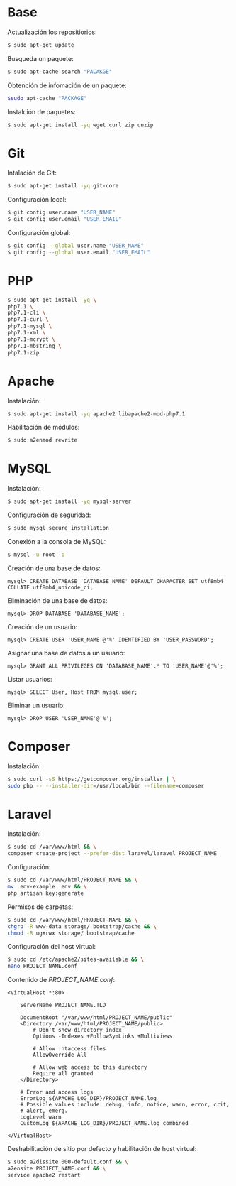 # Base

Actualización los repositiorios:

```bash
$ sudo apt-get update
```
Busqueda un paquete:

```bash
$ sudo apt-cache search "PACAKGE"
```

Obtención de infomación de un paquete:

```bash
$sudo apt-cache "PACKAGE"
```

Instalción de paquetes:

```bash
$ sudo apt-get install -yq wget curl zip unzip
```

# Git

Intalación de Git:

```bash
$ sudo apt-get install -yq git-core
```

Configuración local:

```bash
$ git config user.name "USER_NAME"
$ git config user.email "USER_EMAIL"
```

Configuración global:

```bash
$ git config --global user.name "USER_NAME"
$ git config --global user.email "USER_EMAIL"
```

# PHP

```bash
$ sudo apt-get install -yq \
php7.1 \
php7.1-cli \
php7.1-curl \
php7.1-mysql \
php7.1-xml \
php7.1-mcrypt \
php7.1-mbstring \
php7.1-zip
```

# Apache

Instalación:

```bash
$ sudo apt-get install -yq apache2 libapache2-mod-php7.1
```

Habilitación de módulos:

```bash
$ sudo a2enmod rewrite
```

# MySQL

Instalación:

```bash
$ sudo apt-get install -yq mysql-server
```

Configuración de seguridad:

```bash
$ sudo mysql_secure_installation
```

Conexión a la consola de MySQL:

```bash
$ mysql -u root -p
```

Creación de una base de datos:

```mysql
mysql> CREATE DATABASE 'DATABASE_NAME' DEFAULT CHARACTER SET utf8mb4 COLLATE utf8mb4_unicode_ci;
```

Eliminación de una base de datos:

```mysql
mysql> DROP DATABASE 'DATABASE_NAME';
```

Creación de un usuario:

```mysql
mysql> CREATE USER 'USER_NAME'@'%' IDENTIFIED BY 'USER_PASSWORD';
```

Asignar una base de datos a un usuario:

```mysql
mysql> GRANT ALL PRIVILEGES ON 'DATABASE_NAME'.* TO 'USER_NAME'@'%';
```

Listar usuarios:

```mysql
mysql> SELECT User, Host FROM mysql.user;
```

Eliminar un usuario:

```mysql
mysql> DROP USER 'USER_NAME'@'%';
```

# Composer

Instalación:

```bash
$ sudo curl -sS https://getcomposer.org/installer | \
sudo php -- --installer-dir=/usr/local/bin --filename=composer
```

# Laravel

Instalación:

```bash
$ sudo cd /var/www/html && \
composer create-project --prefer-dist laravel/laravel PROJECT_NAME
```

Configuración:

```bash
$ sudo cd /var/www/html/PROJECT_NAME && \
mv .env-example .env && \
php artisan key:generate
```

Permisos de carpetas:

```bash
$ sudo cd /var/www/html/PROJECT-NAME && \
chgrp -R www-data storage/ bootstrap/cache && \
chmod -R ug+rwx storage/ bootstrap/cache
```

Configuración del host virtual:

```bash
$ sudo cd /etc/apache2/sites-available && \
nano PROJECT_NAME.conf
```
Contenido de _PROJECT_NAME.conf_:

```
<VirtualHost *:80>

    ServerName PROJECT_NAME.TLD

    DocumentRoot "/var/www/html/PROJECT_NAME/public"
    <Directory /var/www/html/PROJECT_NAME/public>
        # Don't show directory index
        Options -Indexes +FollowSymLinks +MultiViews

        # Allow .htaccess files
        AllowOverride All

        # Allow web access to this directory
        Require all granted
    </Directory>

    # Error and access logs
    ErrorLog ${APACHE_LOG_DIR}/PROJECT_NAME.log
    # Possible values include: debug, info, notice, warn, error, crit,
    # alert, emerg.
    LogLevel warn
    CustomLog ${APACHE_LOG_DIR}/PROJECT_NAME.log combined

</VirtualHost>
```

Deshabilitación de sitio por defecto y habilitación de host virtual:

```bash
$ sudo a2dissite 000-default.conf && \
a2ensite PROJECT_NAME.conf && \
service apache2 restart
```
